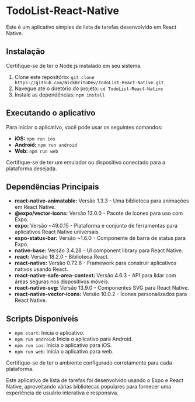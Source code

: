 # TodoList-React-Native

Este é um aplicativo simples de lista de tarefas desenvolvido em React Native.

## Instalação

Certifique-se de ter o Node.js instalado em seu sistema.

1. Clone este repositório: `git clone https://github.com/NickBritoDev/TodoList-React-Native.git`
2. Navegue até o diretório do projeto: `cd TodoList-React-Native`
3. Instale as dependências: `npm install`

## Executando o aplicativo

Para iniciar o aplicativo, você pode usar os seguintes comandos:

- **iOS:** `npm run ios`
- **Android:** `npm run android`
- **Web:** `npm run web`

Certifique-se de ter um emulador ou dispositivo conectado para a plataforma desejada.

## Dependências Principais

- **react-native-animatable:** Versão 1.3.3 - Uma biblioteca para animações em React Native.
- **@expo/vector-icons:** Versão 13.0.0 - Pacote de ícones para uso com Expo.
- **expo:** Versão ~49.0.15 - Plataforma e conjunto de ferramentas para aplicativos React Native universais.
- **expo-status-bar:** Versão ~1.6.0 - Componente de barra de status para Expo.
- **native-base:** Versão 3.4.28 - UI component library para React Native.
- **react:** Versão 18.2.0 - Biblioteca React.
- **react-native:** Versão 0.72.6 - Framework para construir aplicativos nativos usando React.
- **react-native-safe-area-context:** Versão 4.6.3 - API para lidar com áreas seguras nos dispositivos móveis.
- **react-native-svg:** Versão 13.9.0 - Componentes SVG para React Native.
- **react-native-vector-icons:** Versão 10.0.2 - Ícones personalizados para React Native.

## Scripts Disponíveis

- `npm start`: Inicia o aplicativo.
- `npm run android`: Inicia o aplicativo para Android.
- `npm run ios`: Inicia o aplicativo para iOS.
- `npm run web`: Inicia o aplicativo para web.

Certifique-se de ter o ambiente configurado corretamente para cada plataforma.

Este aplicativo de lista de tarefas foi desenvolvido usando o Expo e React Native, aproveitando várias bibliotecas populares para fornecer uma experiência de usuário interativa e responsiva.

